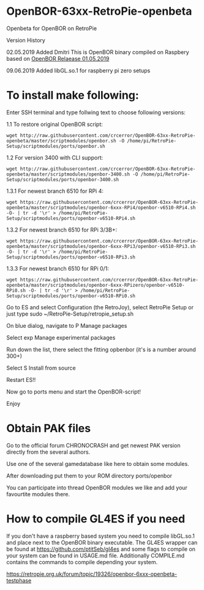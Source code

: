 # OpenBOR-63xx-RetroPie-openbeta
Openbeta for OpenBOR on RetroPie

Version History

02.05.2019
Added Dmitri
This is OpenBOR binary compiled on Raspbery
based on [OpenBOR Relaease 01.05.2019](https://github.com/DCurrent/openbor/tree/02375fbcd9c3848045dd7d11819542e83ae46cb1)

09.06.2019
Added libGL.so.1 for raspberry pi zero setups

# To install make following:

Enter SSH terminal and type follwing text to choose following versions:

1.1 To restore original OpenBOR script:
    
    wget http://raw.githubusercontent.com/crcerror/OpenBOR-63xx-RetroPie-openbeta/master/scriptmodules/openbor.sh -O /home/pi/RetroPie-Setup/scriptmodules/ports/openbor.sh
    
1.2 For version 3400 with CLI support:

    wget http://raw.githubusercontent.com/crcerror/OpenBOR-63xx-RetroPie-openbeta/master/scriptmodules/openbor-3400.sh -O /home/pi/RetroPie-Setup/scriptmodules/ports/openbor-3400.sh

1.3.1 For newest branch 6510 for RPi 4:

    wget https://raw.githubusercontent.com/crcerror/OpenBOR-63xx-RetroPie-openbeta/master/scriptmodules/openbor-6xxx-RPi4/openbor-v6510-RPi4.sh -O- | tr -d '\r' > /home/pi/RetroPie-Setup/scriptmodules/ports/openbor-v6510-RPi4.sh

1.3.2 For newest branch 6510 for RPi 3/3B+:

    wget https://raw.githubusercontent.com/crcerror/OpenBOR-63xx-RetroPie-openbeta/master/scriptmodules/openbor-6xxx-RPi3/openbor-v6510-RPi3.sh -O- | tr -d '\r' > /home/pi/RetroPie-Setup/scriptmodules/ports/openbor-v6510-RPi3.sh

1.3.3 For newest branch 6510 for RPi 0/1:

    wget https://raw.githubusercontent.com/crcerror/OpenBOR-63xx-RetroPie-openbeta/master/scriptmodules/openbor-6xxx-RPizero/openbor-v6510-RPi0.sh -O- | tr -d '\r' > /home/pi/RetroPie-Setup/scriptmodules/ports/openbor-v6510-RPi0.sh


Go to ES and select Configuration (the RetroJoy), select RetroPie Setup or just type sudo ~/RetroPie-Setup/retropie_setup.sh

On blue dialog, navigate to P Manage packages

Select exp Manage experimental packages

Run down the list, there select the fitting opbenbor (it's is a number around 300+)

Select S Install from source

Restart ES!!

Now go to ports menu and start the OpenBOR-script!

Enjoy

# Obtain PAK files

Go to the official forum CHRONOCRASH and get newest PAK version directly from the several authors.

Use one of the several gamedatabase like here to obtain some modules.

After downloading put them to your ROM directory ports/openbor

You can participate into thread OpenBOR modules we like and add your favourtite modules there.

# How to compile GL4ES if you need

If you don't have a raspberry based system you need to compile libGL.so.1 and place next to the OpenBOR binary executable. The GL4ES wrapper can be found at https://github.com/ptitSeb/gl4es and some flags to compile on your system can be found in USAGE.md file. Additionally COMPILE.md contains the commands to compile depending your system.

https://retropie.org.uk/forum/topic/19326/openbor-6xxx-openbeta-testphase
